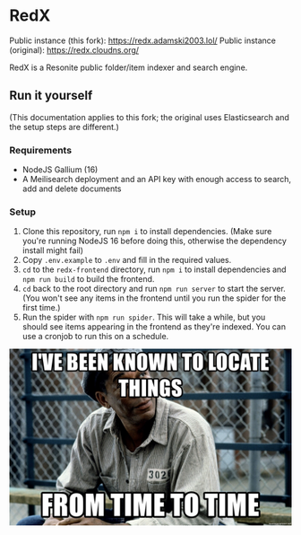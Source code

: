 # RedX

Public instance (this fork): https://redx.adamski2003.lol/
Public instance (original): https://redx.cloudns.org/

RedX is a Resonite public folder/item indexer and search engine.

## Run it yourself

(This documentation applies to this fork; the original uses Elasticsearch and the setup steps are different.)

### Requirements

- NodeJS Gallium (16)
- A Meilisearch deployment and an API key with enough access to search, add and delete documents

### Setup

1. Clone this repository, run `npm i` to install dependencies. (Make sure you're running NodeJS 16 before doing this, otherwise the dependency install might fail)
2. Copy `.env.example` to `.env` and fill in the required values.
3. `cd` to the `redx-frontend` directory, run `npm i` to install dependencies and `npm run build` to build the frontend.
4. `cd` back to the root directory and run `npm run server` to start the server. (You won't see any items in the frontend until you run the spider for the first time.)
5. Run the spider with `npm run spider`. This will take a while, but you should see items appearing in the frontend as they're indexed. You can use a cronjob to run this on a schedule.

![](doc/red.jpg)
